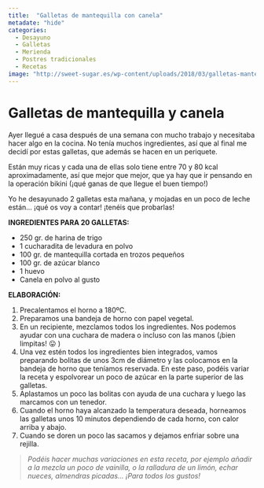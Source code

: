 ```yaml
---
title:  "Galletas de mantequilla con canela"
metadate: "hide"
categories:
  - Desayuno
  - Galletas
  - Merienda
  - Postres tradicionales
  - Recetas
image: "http://sweet-sugar.es/wp-content/uploads/2018/03/galletas-mantequilla-canela.jpg"
---  
```

#  Galletas de mantequilla y canela

Ayer llegué a casa después de una semana con mucho trabajo y necesitaba hacer algo en la cocina. No tenía muchos ingredientes, así que al final me decidí por estas galletas, que además se hacen en un periquete.

Están muy ricas y cada una de ellas solo tiene entre 70 y 80 kcal aproximadamente, así que mejor que mejor, que ya hay que ir pensando en la operación bikini (¡qué ganas de que llegue el buen tiempo!)

Yo he desayunado 2 galletas esta mañana, y mojadas en un poco de leche están&#8230; ¡qué os voy a contar! ¡tenéis que probarlas!


**INGREDIENTES PARA 20 GALLETAS:**

  * 250 gr. de harina de trigo
  * 1 cucharadita de levadura en polvo
  * 100 gr. de mantequilla cortada en trozos pequeños
  * 100 gr. de azúcar blanco
  * 1 huevo
  * Canela en polvo al gusto

**ELABORACIÓN:**

  1. Precalentamos el horno a 180ºC.
  2. Preparamos una bandeja de horno con papel vegetal.
  3. En un recipiente, mezclamos todos los ingredientes. Nos podemos ayudar con una cuchara de madera o incluso con las manos (¡bien limpitas! 😛 )
  4. Una vez estén todos los ingredientes bien integrados, vamos preparando bolitas de unos 3cm de diámetro y las colocamos en la bandeja de horno que teníamos reservada. En este paso, podéis variar la receta y espolvorear un poco de azúcar en la parte superior de las galletas.
  5. Aplastamos un poco las bolitas con ayuda de una cuchara y luego las marcamos con un tenedor.
  6. Cuando el horno haya alcanzado la temperatura deseada, horneamos las galletas unos 10 minutos dependiendo de cada horno, con calor arriba y abajo.
  7. Cuando se doren un poco las sacamos y dejamos enfriar sobre una rejilla.

> _Podéis hacer muchas variaciones en esta receta, por ejemplo añadir a la mezcla un poco de vainilla, o la ralladura de un limón, echar nueces, almendras picadas&#8230; ¡Para todos los gustos!_